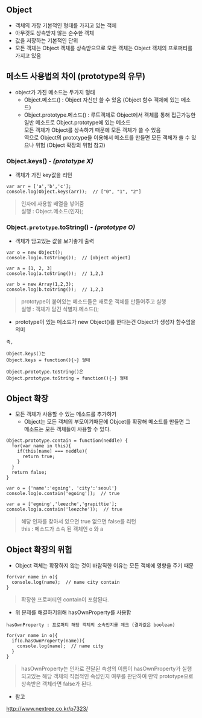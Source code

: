 ## Object
- 객체의 가장 기본적인 형태를 가지고 있는 객체
- 아무것도 상속받지 않는 순수한 객체
- 값을 저장하는 기본적인 단위
- 모든 객체는 Object 객체를 상속받으므로 모든 객체는 Object 객체의 프로퍼티를 가지고 있음

## 메소드 사용법의 차이 (prototype의 유무)
- object가 가진 메소드는 두가지 형태
  - Object.메소드() : Object 자신만 쓸 수 있음 (Object 함수 객체에 있는 메소드)
  - Object.prototype.메소드() : 루트객체로 Object에서 객체를 통해 접근가능한 일반 메소드로 Object.prototype에 있는 메소드<br/>모든 객체가 Object를 상속하기 때문에 모든 객체가 쓸 수 있음<br/>역으로 Object의 prototype을 이용해서 메소드를 만들면 모든 객체가 쓸 수 있으나 위험 (Object 확장의 위험 참고)
### Object.keys() - _(prototype X)_
- 객체가 가진 key값을 리턴
```
var arr = ['a','b','c'];
console.log(Object.keys(arr));  // ["0", "1", "2"]
```
> 인자에 사용할 배열을 넣어줌<br/>실행 : Object.메소드(인자);

### Object`.prototype`.toString() - _(prototype O)_
- 객체가 담고있는 값을 보기좋게 출력
```
var o = new Object();
console.log(o.toString());  // [object object]

var a = [1, 2, 3]
console.log(a.toString());  // 1,2,3

var b = new Array(1,2,3);
console.log(b.toString());  // 1,2,3
```
> prototype이 붙어있는 메소드들은 새로운 객체를 만들어주고 실행<br/>실행 : 객체가 담긴 식별자.메소드();

- prototype이 있는 메소드가 new Object()를 한다는건 Object가 생성자 함수임을 의미
```
즉,

Object.keys()는
Object.keys = function(){~} 형태

Object.prototype.toString()은
Object.prototype.toString = function(){~} 형태
```

## Object 확장
- 모든 객체가 사용할 수 있는 메소드를 추가하기
  - Object는 모든 객체의 부모이기때문에 Objcet를 확장해 메소드를 만들면 그 메소드는 모든 객체들이 사용할 수 있다.

```
Object.prototype.contain = function(neddle) {
  for(var name in this){
    if(this[name] === neddle){
      return true;
    }
  }
  return false;
}

var o = {'name':'egoing', 'city':'seoul'}
console.log(o.contain('egoing'));  // true

var a = ['egoing','leezche','grapittie'];
console.log(a.contain('leezche'));  // true
```
> 해당 인자를 찾아서 있으면 true 없으면 false를 리턴<br/>this : 메소드가 소속 된 객체인 o 와 a


## Object 확장의 위험
- Object 객체는 확장하지 않는 것이 바람직한 이유는 모든 객체에 영향을 주기 때문
```
for(var name in o){
  console.log(name);  // name city contain
}
```
> 확장한 프로퍼티인 contain이 포함된다.

- 위 문제를 해결하기위해 hasOwnProperty를 사용함

`hasOwnProperty : 프로퍼티 해당 객체의 소속인지를 체크 (결과값은 boolean)`

```
for(var name in o){
  if(o.hasOwnProperty(name)){
    console.log(name);  // name city
  }
}
```
> hasOwnProperty는 인자로 전달된 속성의 이름이 hasOwnProperty가 실행되고있는 해당 객체의 직접적인 속성인지 여부를 판단하여 만약 prototype으로 상속받은 객체라면 false가 된다.

- 참고

http://www.nextree.co.kr/p7323/
